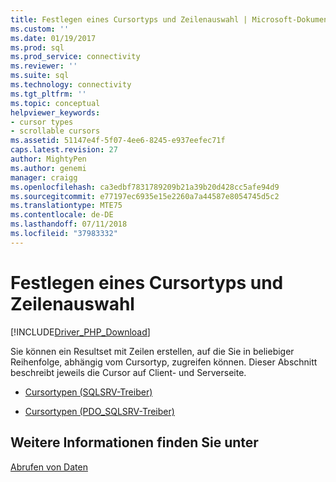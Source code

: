 ```yaml
---
title: Festlegen eines Cursortyps und Zeilenauswahl | Microsoft-Dokumentation
ms.custom: ''
ms.date: 01/19/2017
ms.prod: sql
ms.prod_service: connectivity
ms.reviewer: ''
ms.suite: sql
ms.technology: connectivity
ms.tgt_pltfrm: ''
ms.topic: conceptual
helpviewer_keywords:
- cursor types
- scrollable cursors
ms.assetid: 51147e4f-5f07-4ee6-8245-e937eefec71f
caps.latest.revision: 27
author: MightyPen
ms.author: genemi
manager: craigg
ms.openlocfilehash: ca3edbf7831789209b21a39b20d428cc5afe94d9
ms.sourcegitcommit: e77197ec6935e15e2260a7a44587e8054745d5c2
ms.translationtype: MTE75
ms.contentlocale: de-DE
ms.lasthandoff: 07/11/2018
ms.locfileid: "37983332"
---
```

# <a name="specifying-a-cursor-type-and-selecting-rows"></a>Festlegen eines Cursortyps und Zeilenauswahl
[!INCLUDE[Driver_PHP_Download](../../includes/driver_php_download.md)]

Sie können ein Resultset mit Zeilen erstellen, auf die Sie in beliebiger Reihenfolge, abhängig vom Cursortyp, zugreifen können.  Dieser Abschnitt beschreibt jeweils die Cursor auf Client- und Serverseite.  
  
-   [Cursortypen &#40;SQLSRV-Treiber&#41;](../../connect/php/cursor-types-sqlsrv-driver.md)  
  
-   [Cursortypen &#40;PDO_SQLSRV-Treiber&#41;](../../connect/php/cursor-types-pdo-sqlsrv-driver.md)  
  
## <a name="see-also"></a>Weitere Informationen finden Sie unter  
[Abrufen von Daten](../../connect/php/retrieving-data.md)  
  
